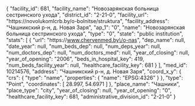 {
    "facility_id": 681,
    "facility_name": "Новозарянская больница сестринского ухода",
    "district_id": "2-21-0",
    "facility_url": "https:\/\/novolukomlcrb.by\/o-bolnitse\/struktura",
    "facility_address": "Чашникский р-н, д. Новая Заря",
    "ap_1": "0",
    "name": "Новозарянская больница сестринского ухода",
    "type": "0",
    "state": "public institution",
    "stats": [
        {
            "url": "https:\/\/www.chervenmed.by\/o-nas",
            "dep_name": null,
            "date_year": null,
            "num_beds_dep": null,
            "num_deps_year": null,
            "num_doctors_dep": null,
            "num_doctors_med": null,
            "year_of_closing": null,
            "year_of_opening": "2006",
            "beds_in_hospital_key": 419,
            "num_beds_facility_year": null,
            "healthcare_facility_key": 681
        }
    ],
    "med_id": 10214576,
    "address": "Чашникский р-н, д. Новая Заря",
    "coord_x_y": {
        "crs": {
            "type": "name",
            "properties": {
                "name": "EPSG:4326"
            }
        },
        "type": "Point",
        "coordinates": [
            28.997,
            54.6971
        ]
    },
    "place_name": "Чашники",
    "place_type": "city",
    "year_of_closing": null,
    "year_of_opening": "0",
    "healthcare_facility_key": 681,
    "administrative_division_id": "2-21-0"
}